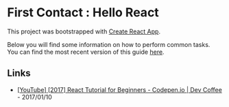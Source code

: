 # First Contact : Hello React

This project was bootstrapped with [Create React App](https://github.com/facebookincubator/create-react-app).

Below you will find some information on how to perform common tasks.<br>
You can find the most recent version of this guide [here](https://github.com/facebookincubator/create-react-app/blob/master/packages/react-scripts/template/README.md).


## Links

* [[YouTube] [2017] React Tutorial for Beginners - Codepen.io | Dev Coffee](https://www.youtube.com/watch?v=ZnRFerIP8aA) - 2017/01/10